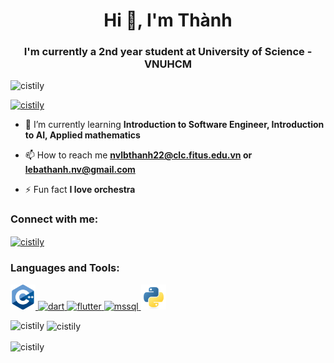 <h1 align="center">Hi 👋, I'm Thành</h1>
<h3 align="center">I'm currently a 2nd year student at University of Science - VNUHCM</h3>

<p align="left"> <img src="https://komarev.com/ghpvc/?username=cistily&label=Profile%20views&color=0e75b6&style=flat" alt="cistily" /> </p>

<p align="left"> <a href="https://github.com/ryo-ma/github-profile-trophy"><img src="https://github-profile-trophy.vercel.app/?username=cistily" alt="cistily" /></a> </p>

- 🌱 I’m currently learning **Introduction to Software Engineer, Introduction to AI, Applied mathematics**

- 📫 How to reach me **nvlbthanh22@clc.fitus.edu.vn or lebathanh.nv@gmail.com**

- ⚡ Fun fact **I love orchestra**

<h3 align="left">Connect with me:</h3>
<p align="left">
<a href="https://kaggle.com/cistily" target="blank"><img align="center" src="https://raw.githubusercontent.com/rahuldkjain/github-profile-readme-generator/master/src/images/icons/Social/kaggle.svg" alt="cistily" height="30" width="40" /></a>
</p>

<h3 align="left">Languages and Tools:</h3>
<p align="left"> <a href="https://www.w3schools.com/cpp/" target="_blank" rel="noreferrer"> <img src="https://raw.githubusercontent.com/devicons/devicon/master/icons/cplusplus/cplusplus-original.svg" alt="cplusplus" width="40" height="40"/> </a> <a href="https://dart.dev" target="_blank" rel="noreferrer"> <img src="https://www.vectorlogo.zone/logos/dartlang/dartlang-icon.svg" alt="dart" width="40" height="40"/> </a> <a href="https://flutter.dev" target="_blank" rel="noreferrer"> <img src="https://www.vectorlogo.zone/logos/flutterio/flutterio-icon.svg" alt="flutter" width="40" height="40"/> </a> <a href="https://www.microsoft.com/en-us/sql-server" target="_blank" rel="noreferrer"> <img src="https://www.svgrepo.com/show/303229/microsoft-sql-server-logo.svg" alt="mssql" width="40" height="40"/> </a> <a href="https://www.python.org" target="_blank" rel="noreferrer"> <img src="https://raw.githubusercontent.com/devicons/devicon/master/icons/python/python-original.svg" alt="python" width="40" height="40"/> </a> </p>

<p><img align="left" src="https://github-readme-stats.vercel.app/api/top-langs?username=cistily&show_icons=true&locale=en&layout=compact" alt="cistily" /></p>

<p>&nbsp;<img align="center" src="https://github-readme-stats.vercel.app/api?username=cistily&show_icons=true&locale=en" alt="cistily" /></p>

<p><img align="center" src="https://github-readme-streak-stats.herokuapp.com/?user=cistily&" alt="cistily" /></p>
